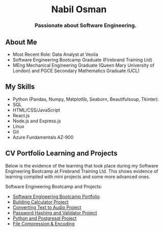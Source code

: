 <h1 align="center">Nabil Osman <img width="35"></h1>

<h3 align="center">Passionate about Software Engineering.</h3>

## About Me

- Most Recent Role: Data Analyst at Veolia
- Software Engineering Bootcamp Graduate (Firebrand Training Ltd)
- MEng Mechanical Engineering Graduate (Queen Mary University of London) and PGCE Secondary Mathematics Graduate (UCL) 

## My Skills

- Python (Pandas, Numpy, Matplotlib, Seaborn, Beautifulsoup, Tkinter).
- SQL
- HTML/CSS/JavaScript
- React.js
- Node.js and Express.js
- Linux
- Git
- Azure Fundamentals AZ-900

## CV Portfolio Learning and Projects

Below is the evidence of the learning that took place during my Software Engineering Bootcamp at Firebrand Training Ltd. This shows evidence of learning compiled with mini projects and some more advanced ones. 

Software Engineering Bootcamp and Projects:

- [Software Engineering Bootcamp Portfolio](https://github.com/nabilosman21/Software-Engineering-Bootcamp-/tree/master)
- [Building Calculator Project](https://github.com/nabilosman21/Building-Calculator-)
- [Converting Text to Audio Project](https://github.com/nabilosman21/Converting-Text-to-Audio)
- [Password Hashing and Validator Project](https://github.com/nabilosman21/Password-Hashing-and-Validator)
- [Python and Postgresql Project](https://github.com/nabilosman21/Python_Postgresql_Project)
- [File Compression & Encoding](https://github.com/nabilosman21/File-Compression-Encoding)
  

